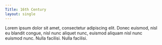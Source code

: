 ```yaml
---
Title: 16th Century
layout: single
---
```

Lorem ipsum dolor sit amet, consectetur adipiscing elit. Donec euismod, nisl eu blandit congue, nisl nunc aliquet nunc, euismod aliquam nisl nunc euismod nunc. Nulla facilisi. Nulla facilisi.